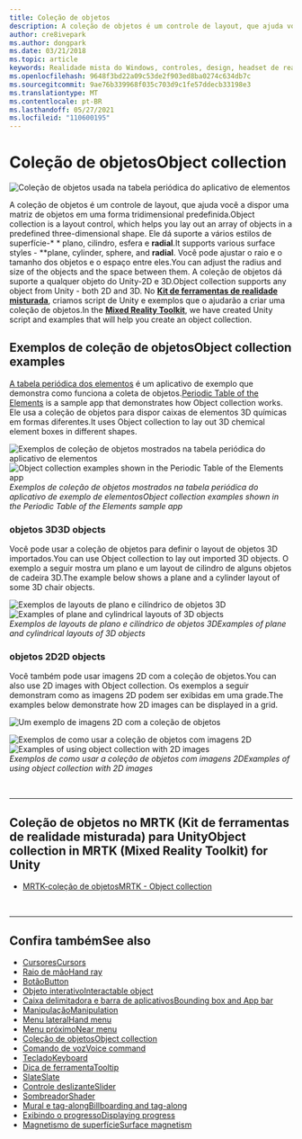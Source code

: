```yaml
---
title: Coleção de objetos
description: A coleção de objetos é um controle de layout, que ajuda você a dispor uma matriz de objetos em uma forma tridimensional predefinida.
author: cre8ivepark
ms.author: dongpark
ms.date: 03/21/2018
ms.topic: article
keywords: Realidade mista do Windows, controles, design, headset de realidade misturada, headset da realidade mista do Windows, headset da realidade virtual, HoloLens, coleta de objetos, 2D, 3D, MRTK, kit de ferramentas de realidade misturada
ms.openlocfilehash: 9648f3bd22a09c53de2f903ed8ba0274c634db7c
ms.sourcegitcommit: 9ae76b339968f035c703d9c1fe57ddecb33198e3
ms.translationtype: MT
ms.contentlocale: pt-BR
ms.lasthandoff: 05/27/2021
ms.locfileid: "110600195"
---
```

# <a name="object-collection"></a><span data-ttu-id="e46b0-104">Coleção de objetos</span><span class="sxs-lookup"><span data-stu-id="e46b0-104">Object collection</span></span>

![Coleção de objetos usada na tabela periódica do aplicativo de elementos](images/UX_Hero_ObjectCollection.jpg)<br>

<span data-ttu-id="e46b0-106">A coleção de objetos é um controle de layout, que ajuda você a dispor uma matriz de objetos em uma forma tridimensional predefinida.</span><span class="sxs-lookup"><span data-stu-id="e46b0-106">Object collection is a layout control, which helps you lay out an array of objects in a predefined three-dimensional shape.</span></span> <span data-ttu-id="e46b0-107">Ele dá suporte a vários estilos de superfície-\* \* plano, cilindro, esfera e **radial**.</span><span class="sxs-lookup"><span data-stu-id="e46b0-107">It supports various surface styles - \*\*plane, cylinder, sphere, and **radial**.</span></span> <span data-ttu-id="e46b0-108">Você pode ajustar o raio e o tamanho dos objetos e o espaço entre eles.</span><span class="sxs-lookup"><span data-stu-id="e46b0-108">You can adjust the radius and size of the objects and the space between them.</span></span> <span data-ttu-id="e46b0-109">A coleção de objetos dá suporte a qualquer objeto do Unity-2D e 3D.</span><span class="sxs-lookup"><span data-stu-id="e46b0-109">Object collection supports any object from Unity - both 2D and 3D.</span></span> <span data-ttu-id="e46b0-110">No **[Kit de ferramentas de realidade misturada](https://microsoft.github.io/MixedRealityToolkit-Unity/Documentation/README_ObjectCollection.html)**, criamos script de Unity e exemplos que o ajudarão a criar uma coleção de objetos.</span><span class="sxs-lookup"><span data-stu-id="e46b0-110">In the **[Mixed Reality Toolkit](https://microsoft.github.io/MixedRealityToolkit-Unity/Documentation/README_ObjectCollection.html)**, we have created Unity script and examples that will help you create an object collection.</span></span>

## <a name="object-collection-examples"></a><span data-ttu-id="e46b0-111">Exemplos de coleção de objetos</span><span class="sxs-lookup"><span data-stu-id="e46b0-111">Object collection examples</span></span>

<span data-ttu-id="e46b0-112">[A tabela periódica dos elementos](../develop/unity/periodic-table-of-the-elements.md) é um aplicativo de exemplo que demonstra como funciona a coleta de objetos.</span><span class="sxs-lookup"><span data-stu-id="e46b0-112">[Periodic Table of the Elements](../develop/unity/periodic-table-of-the-elements.md) is a sample app that demonstrates how Object collection works.</span></span> <span data-ttu-id="e46b0-113">Ele usa a coleção de objetos para dispor caixas de elementos 3D químicas em formas diferentes.</span><span class="sxs-lookup"><span data-stu-id="e46b0-113">It uses Object collection to lay out 3D chemical element boxes in different shapes.</span></span>

<span data-ttu-id="e46b0-114">![Exemplos de coleção de objetos mostrados na tabela periódica do aplicativo de elementos](images/periodictable-collections-1000px.jpg)</span><span class="sxs-lookup"><span data-stu-id="e46b0-114">![Object collection examples shown in the Periodic Table of the Elements app](images/periodictable-collections-1000px.jpg)</span></span><br>
<span data-ttu-id="e46b0-115">*Exemplos de coleção de objetos mostrados na tabela periódica do aplicativo de exemplo de elementos*</span><span class="sxs-lookup"><span data-stu-id="e46b0-115">*Object collection examples shown in the Periodic Table of the Elements sample app*</span></span>

### <a name="3d-objects"></a><span data-ttu-id="e46b0-116">objetos 3D</span><span class="sxs-lookup"><span data-stu-id="e46b0-116">3D objects</span></span>

<span data-ttu-id="e46b0-117">Você pode usar a coleção de objetos para definir o layout de objetos 3D importados.</span><span class="sxs-lookup"><span data-stu-id="e46b0-117">You can use Object collection to lay out imported 3D objects.</span></span> <span data-ttu-id="e46b0-118">O exemplo a seguir mostra um plano e um layout de cilindro de alguns objetos de cadeira 3D.</span><span class="sxs-lookup"><span data-stu-id="e46b0-118">The example below shows a plane and a cylinder layout of some 3D chair objects.</span></span>

<span data-ttu-id="e46b0-119">![Exemplos de layouts de plano e cilíndrico de objetos 3D](images/objectcollection-3dobjects-1000px.jpg)</span><span class="sxs-lookup"><span data-stu-id="e46b0-119">![Examples of plane and cylindrical layouts of 3D objects](images/objectcollection-3dobjects-1000px.jpg)</span></span><br>
<span data-ttu-id="e46b0-120">*Exemplos de layouts de plano e cilíndrico de objetos 3D*</span><span class="sxs-lookup"><span data-stu-id="e46b0-120">*Examples of plane and cylindrical layouts of 3D objects*</span></span>

### <a name="2d-objects"></a><span data-ttu-id="e46b0-121">objetos 2D</span><span class="sxs-lookup"><span data-stu-id="e46b0-121">2D objects</span></span>

<span data-ttu-id="e46b0-122">Você também pode usar imagens 2D com a coleção de objetos.</span><span class="sxs-lookup"><span data-stu-id="e46b0-122">You can also use 2D images with Object collection.</span></span> <span data-ttu-id="e46b0-123">Os exemplos a seguir demonstram como as imagens 2D podem ser exibidas em uma grade.</span><span class="sxs-lookup"><span data-stu-id="e46b0-123">The examples below demonstrate how 2D images can be displayed in a grid.</span></span>

![Um exemplo de imagens 2D com a coleção de objetos](images/940px-layout-3dobjects-3.jpg)

<span data-ttu-id="e46b0-125">![Exemplos de como usar a coleção de objetos com imagens 2D](images/940px-layout-2dimages.jpg)</span><span class="sxs-lookup"><span data-stu-id="e46b0-125">![Examples of using object collection with 2D images](images/940px-layout-2dimages.jpg)</span></span><br>
<span data-ttu-id="e46b0-126">*Exemplos de como usar a coleção de objetos com imagens 2D*</span><span class="sxs-lookup"><span data-stu-id="e46b0-126">*Examples of using object collection with 2D images*</span></span>

<br>

---

## <a name="object-collection-in-mrtk-mixed-reality-toolkit-for-unity"></a><span data-ttu-id="e46b0-127">Coleção de objetos no MRTK (Kit de ferramentas de realidade misturada) para Unity</span><span class="sxs-lookup"><span data-stu-id="e46b0-127">Object collection in MRTK (Mixed Reality Toolkit) for Unity</span></span>

* [<span data-ttu-id="e46b0-128">MRTK-coleção de objetos</span><span class="sxs-lookup"><span data-stu-id="e46b0-128">MRTK - Object collection</span></span>](/windows/mixed-reality/mrtk-unity/features/ux-building-blocks/object-collection)

<br>

---

## <a name="see-also"></a><span data-ttu-id="e46b0-129">Confira também</span><span class="sxs-lookup"><span data-stu-id="e46b0-129">See also</span></span>

* [<span data-ttu-id="e46b0-130">Cursores</span><span class="sxs-lookup"><span data-stu-id="e46b0-130">Cursors</span></span>](cursors.md)
* [<span data-ttu-id="e46b0-131">Raio de mão</span><span class="sxs-lookup"><span data-stu-id="e46b0-131">Hand ray</span></span>](point-and-commit.md)
* [<span data-ttu-id="e46b0-132">Botão</span><span class="sxs-lookup"><span data-stu-id="e46b0-132">Button</span></span>](button.md)
* [<span data-ttu-id="e46b0-133">Objeto interativo</span><span class="sxs-lookup"><span data-stu-id="e46b0-133">Interactable object</span></span>](interactable-object.md)
* [<span data-ttu-id="e46b0-134">Caixa delimitadora e barra de aplicativos</span><span class="sxs-lookup"><span data-stu-id="e46b0-134">Bounding box and App bar</span></span>](app-bar-and-bounding-box.md)
* [<span data-ttu-id="e46b0-135">Manipulação</span><span class="sxs-lookup"><span data-stu-id="e46b0-135">Manipulation</span></span>](direct-manipulation.md)
* [<span data-ttu-id="e46b0-136">Menu lateral</span><span class="sxs-lookup"><span data-stu-id="e46b0-136">Hand menu</span></span>](hand-menu.md)
* [<span data-ttu-id="e46b0-137">Menu próximo</span><span class="sxs-lookup"><span data-stu-id="e46b0-137">Near menu</span></span>](near-menu.md)
* [<span data-ttu-id="e46b0-138">Coleção de objetos</span><span class="sxs-lookup"><span data-stu-id="e46b0-138">Object collection</span></span>](object-collection.md)
* [<span data-ttu-id="e46b0-139">Comando de voz</span><span class="sxs-lookup"><span data-stu-id="e46b0-139">Voice command</span></span>](voice-input.md)
* [<span data-ttu-id="e46b0-140">Teclado</span><span class="sxs-lookup"><span data-stu-id="e46b0-140">Keyboard</span></span>](keyboard.md)
* [<span data-ttu-id="e46b0-141">Dica de ferramenta</span><span class="sxs-lookup"><span data-stu-id="e46b0-141">Tooltip</span></span>](tooltip.md)
* [<span data-ttu-id="e46b0-142">Slate</span><span class="sxs-lookup"><span data-stu-id="e46b0-142">Slate</span></span>](slate.md)
* [<span data-ttu-id="e46b0-143">Controle deslizante</span><span class="sxs-lookup"><span data-stu-id="e46b0-143">Slider</span></span>](slider.md)
* [<span data-ttu-id="e46b0-144">Sombreador</span><span class="sxs-lookup"><span data-stu-id="e46b0-144">Shader</span></span>](shader.md)
* [<span data-ttu-id="e46b0-145">Mural e tag-along</span><span class="sxs-lookup"><span data-stu-id="e46b0-145">Billboarding and tag-along</span></span>](billboarding-and-tag-along.md)
* [<span data-ttu-id="e46b0-146">Exibindo o progresso</span><span class="sxs-lookup"><span data-stu-id="e46b0-146">Displaying progress</span></span>](progress.md)
* [<span data-ttu-id="e46b0-147">Magnetismo de superfície</span><span class="sxs-lookup"><span data-stu-id="e46b0-147">Surface magnetism</span></span>](surface-magnetism.md)